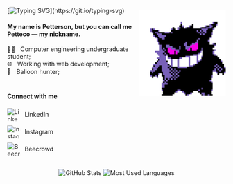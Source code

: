 <img align="right" height="200" width="200" src="gengar-pokemon.gif" alt="Gengar Pokémon" style="margin-top: 20px;" />

[![Typing SVG](https://readme-typing-svg.demolab.com?font=Fira+Code&pause=1000&color=6F35C1&vCenter=true&width=800&height=60&lines=hey+there%2C+i'm+petteco.)](https://git.io/typing-svg)

<p align="left">
  <h4>My name is Petterson, but you can call me Petteco — my nickname.</h4>
  👩‍💻&nbsp;&nbsp;&nbsp;Computer engineering undergraduate student; <br>
  🌐&nbsp;&nbsp;&nbsp;Working with web development; <br>
  🎈&nbsp;&nbsp;&nbsp;Balloon hunter; <br>
</p>

<h4 style="margin-top: 40px;">Connect with me</h4>

<ul style="list-style: none; padding: 0; margin: 0;">
  <li style="display: flex; align-items: center; margin-bottom: 10px;">
    <a href="https://www.linkedin.com/in/petterson-sousa-83a816314/" target="blank" style="text-decoration: none; color: inherit; display: flex; align-items: center;">
      <img src="https://raw.githubusercontent.com/maurodesouza/profile-readme-generator/master/src/assets/icons/social/linkedin/default.svg" width="30" height="30" alt="LinkedIn logo" style="margin-right: 10px;" />
      LinkedIn
    </a>
  </li>
  <li style="display: flex; align-items: center; margin-bottom: 10px;">
    <a href="https://instagram.com/gabsereniski" target="blank" style="text-decoration: none; color: inherit; display: flex; align-items: center;">
      <img src="https://raw.githubusercontent.com/maurodesouza/profile-readme-generator/master/src/assets/icons/social/instagram/default.svg" width="30" height="30" alt="Instagram logo" style="margin-right: 10px;" />
      Instagram
    </a>
  </li>
  <li style="display: flex; align-items: center;">
    <a href="https://judge.beecrowd.com/pt/profile/627352" target="blank" style="text-decoration: none; color: inherit; display: flex; align-items: center;">
      <img src="https://raw.githubusercontent.com/gabsereniski/gabsereniski/66360813df627e7ea26213aeb6965f0fd631a723/beecrowdlogo.svg" width="30" height="30" alt="Beecrowd logo" style="margin-right: 10px;" />
      Beecrowd
    </a>
  </li>
</ul>

<br>
<p align="center">
  <img src="https://github-readme-stats.vercel.app/api?username=Pettecco&show_icons=true&hide=issues,contribs&theme=radical" alt="GitHub Stats" width="550" height="180" style="margin-bottom: 20px;" />
  <img src="https://github-readme-stats.vercel.app/api/top-langs/?username=Pettecco&layout=compact&theme=radical" alt="Most Used Languages" width="350" height="180" />
</p>
